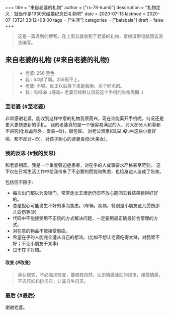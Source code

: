 +++
title = "来自老婆的礼物"
author = ["rx-78-kum0"]
description = "礼物定义：就当作是1930天结婚纪念日礼物吧"
date = 2020-07-13
lastmod = 2020-07-13T21:33:12+08:00
tags = ["生活"]
categories = ["balabala"]
draft = false
+++

> 这是一篇迟到的博客。在上周五就收到了老婆的礼物，奈何没带电脑回去没法编写。


## 来自老婆的礼物 {#来自老婆的礼物}

> -   老婆: 256 黑色
> -   我  : 64够了啊。256用不上。
> -   老婆: 不够。反正以后换下来是我用，买个好点的。
> -   我  : 呜呜😭..(感动~ 老婆已经默认目前这个手机的生命周期..)


### 至老婆 {#至老婆}

<div class="EXPLAIN">
  <div></div>

非常感谢老婆，能收到这样中意的礼物我很高兴。现在谁能离开手机呢，何况还是更大更快更新的手机。
我的老婆真的是一个很容易满足的人，对大部分人和事都不讲究(化妆品除外，爱美~😋)，很包容。
对老公贤惠(⌨️,💻,🎧,🚲这些小爱好啦，都不反对~😙)，对孩子耐心的贤妻良母(大美女)。

</div>


### 我的反思 {#我的反思}

<div class="EXPLAIN">
  <div></div>

和老婆相反。我是一个重度强迫症患者，对在乎的人或事要求严格甚至苛刻。
这不仅在日常生活工作中给我带来了不必要的困扰和焦虑，也给身边人造成了伤害。

包括但不限于:

-   每次出门都以为没锁门，常常走出去很远仍旧不放心跑回去看结果锁得好好的。
-   总是担心可能发生不好的事而焦虑。(车祸，疾病，特别是小朋友这儿受伤那儿受伤等😓)
-   代码中不能接受用不正统的方式解决问题，一定要用最正确最符合常理的方式。
-   对在意的物品不能接受瑕疵。
-   希望在乎的人能完全遵从自己的想法。(比如不想让老婆吃得太辣，对肠胃不好；不让小朋友干某事)
-   过于在乎对错。

</div>


#### 改变 {#改变}

> 承认现实，不必强求改变，要顺其自然，认识情感活动的规律，接受情感，不去压抑和排斥它，让其自生自灭。


### 最后 {#最后}

<p class="verse">
谢谢老婆。<br />
</p>
